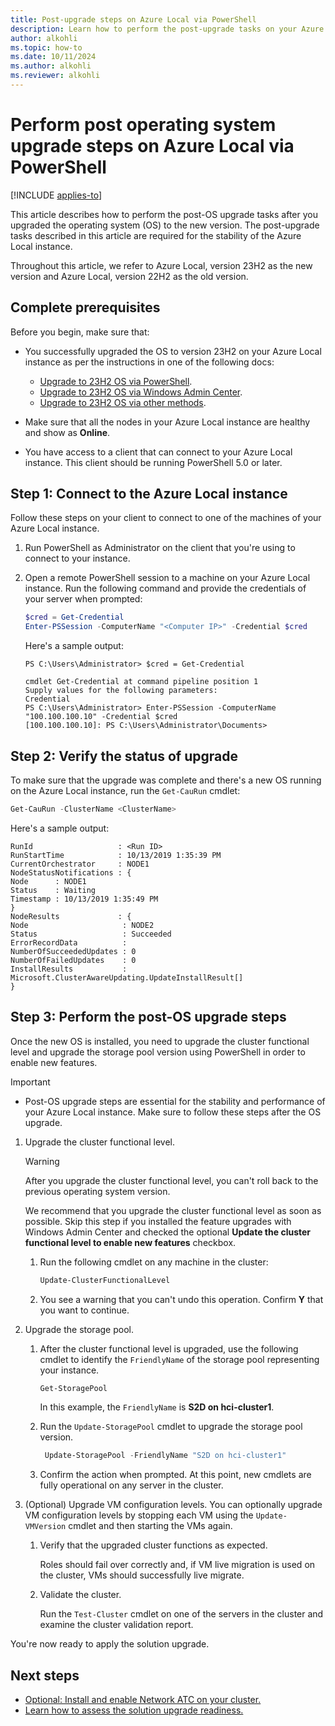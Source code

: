 ```yaml
---
title: Post-upgrade steps on Azure Local via PowerShell
description: Learn how to perform the post-upgrade tasks on your Azure Local instance using PowerShell.
author: alkohli
ms.topic: how-to
ms.date: 10/11/2024
ms.author: alkohli
ms.reviewer: alkohli
---
```


# Perform post operating system upgrade steps on Azure Local via PowerShell

[!INCLUDE [applies-to](../../hci/includes/hci-applies-to-23h2-22h2.md)]

This article describes how to perform the post-OS upgrade tasks after you upgraded the operating system (OS) to the new version. The post-upgrade tasks described in this article are required for the stability of the Azure Local instance.

Throughout this article, we refer to Azure Local, version 23H2 as the new version and Azure Local, version 22H2 as the old version.


## Complete prerequisites

Before you begin, make sure that:

- You successfully upgraded the OS to version 23H2 on your Azure Local instance as per the instructions in one of the following docs:

    - [Upgrade to 23H2 OS via PowerShell](./upgrade-22h2-to-23h2-powershell.md).
    - [Upgrade to 23H2 OS via Windows Admin Center](./upgrade-22h2-to-23h2-windows-admin-center.md).
    - [Upgrade to 23H2 OS via other methods](./upgrade-22h2-to-23h2-other-methods.md).
    
- Make sure that all the nodes in your Azure Local instance are healthy and show as **Online**.
- You have access to a client that can connect to your Azure Local instance. This client should be running PowerShell 5.0 or later.

## Step 1: Connect to the Azure Local instance

Follow these steps on your client to connect to one of the machines of your Azure Local instance.

1. Run PowerShell as Administrator on the client that you're using to connect to your instance.
2. Open a remote PowerShell session to a machine on your Azure Local instance. Run the following command and provide the credentials of your server when prompted:

   ```powershell
   $cred = Get-Credential
   Enter-PSSession -ComputerName "<Computer IP>" -Credential $cred 
   ```
   
   Here's a sample output:

   ```Console
   PS C:\Users\Administrator> $cred = Get-Credential
   
   cmdlet Get-Credential at command pipeline position 1
   Supply values for the following parameters:
   Credential
   PS C:\Users\Administrator> Enter-PSSession -ComputerName "100.100.100.10" -Credential $cred 
   [100.100.100.10]: PS C:\Users\Administrator\Documents>
   ```

## Step 2: Verify the status of upgrade

To make sure that the upgrade was complete and there's a new OS running on the Azure Local instance, run the `Get-CauRun` cmdlet:

```PowerShell
Get-CauRun -ClusterName <ClusterName>
```

Here's a sample output: <!--ASK-->

```output
RunId                   : <Run ID> 
RunStartTime            : 10/13/2019 1:35:39 PM 
CurrentOrchestrator     : NODE1 
NodeStatusNotifications : { 
Node      : NODE1 
Status    : Waiting 
Timestamp : 10/13/2019 1:35:49 PM 
} 
NodeResults             : { 
Node                     : NODE2 
Status                   : Succeeded 
ErrorRecordData          : 
NumberOfSucceededUpdates : 0 
NumberOfFailedUpdates    : 0 
InstallResults           : Microsoft.ClusterAwareUpdating.UpdateInstallResult[] 
}
```

## Step 3: Perform the post-OS upgrade steps

Once the new OS is installed, you need to upgrade the cluster functional level and upgrade the storage pool version using PowerShell in order to enable new features.

> [!IMPORTANT]
> - Post-OS upgrade steps are essential for the stability and performance of your Azure Local instance. Make sure to follow these steps after the OS upgrade.


1. Upgrade the cluster functional level.

   > [!WARNING]
   > After you upgrade the cluster functional level, you can't roll back to the previous operating system version.

   We recommend that you upgrade the cluster functional level as soon as possible. Skip this step if you installed the feature upgrades with Windows Admin Center and checked the optional **Update the cluster functional level to enable new features** checkbox.

   1. Run the following cmdlet on any machine in the cluster:

      ```PowerShell
      Update-ClusterFunctionalLevel      
      ```

   1. You see a warning that you can't undo this operation. Confirm **Y** that you want to continue.

1. Upgrade the storage pool.

   1. After the cluster functional level is upgraded, use the following cmdlet to identify the `FriendlyName` of the storage pool representing your instance.

      ```PowerShell
      Get-StoragePool
      ```

      In this example, the `FriendlyName` is **S2D on hci-cluster1**.

   1. Run the `Update-StoragePool` cmdlet to upgrade the storage pool version.

      ```PowerShell
       Update-StoragePool -FriendlyName "S2D on hci-cluster1"
      ```

   1. Confirm the action when prompted. At this point, new cmdlets are fully operational on any server in the cluster.

1. (Optional) Upgrade VM configuration levels. You can optionally upgrade VM configuration levels by stopping each VM using the `Update-VMVersion` cmdlet and then starting the VMs again.

   1. Verify that the upgraded cluster functions as expected.

       Roles should fail over correctly and, if VM live migration is used on the cluster, VMs should successfully live migrate.

   1. Validate the cluster.

       Run the `Test-Cluster` cmdlet on one of the servers in the cluster and examine the cluster validation report.

You're now ready to apply the solution upgrade.

## Next steps

- [Optional: Install and enable Network ATC on your cluster.](./install-enable-network-atc.md)
- [Learn how to assess the solution upgrade readiness.](./validate-solution-upgrade-readiness.md)
